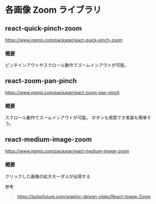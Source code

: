 # 各画像 Zoom ライブラリ

## react-quick-pinch-zoom

https://www.npmjs.com/package/react-quick-pinch-zoom

### 概要

ピンチインアウトやスクロール動作でズームインアウトが可能。

## react-zoom-pan-pinch

https://www.npmjs.com/package/react-zoom-pan-pinch

### 概要

スクロール動作でズームインアウトが可能。
ボタンも用意でき実装も簡単そう。

## react-medium-image-zoom

https://www.npmjs.com/package/react-medium-image-zoom

### 概要

クリックした画像の拡大モーダルが出現する


参考
> https://turbofuture.com/graphic-design-video/React-Image-Zoom
